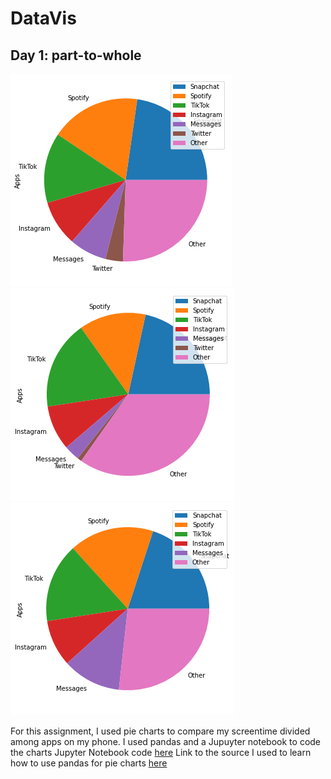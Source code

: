 # DataVis
## Day 1: part-to-whole 
![...](https://github.com/natasha-muromceww/DataVis1/blob/main/ScreentimePieChartWeek1.png)
![...](https://github.com/natasha-muromceww/DataVis1/blob/main/NatashaScreenTimePieChartWeek2.png)
![...](https://github.com/natasha-muromceww/DataVis1/blob/main/NatashaScreentimePieChartWeek3.png)

For this assignment, I used pie charts to compare my screentime divided among apps on my phone. I used pandas and a Jupuyter notebook to code the charts 
Jupyter Notebook code [here](https://github.com/natasha-muromceww/DataVis1/blob/main/NatashaScreentime.ipynb)
Link to the source I used to learn how to use pandas for pie charts [here](https://pandas.pydata.org/pandas-docs/stable/user_guide/visualization.html)



